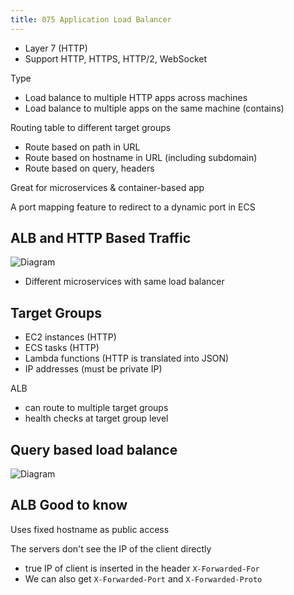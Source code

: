 ```yaml
---
title: 075 Application Load Balancer
---
```


- Layer 7 (HTTP)
- Support HTTP, HTTPS, HTTP/2, WebSocket

Type
- Load balance to multiple HTTP apps across machines
- Load balance to multiple apps on the same machine (contains)

Routing table to different target groups
- Route based on path in URL
- Route based on hostname in URL (including subdomain)
- Route based on query, headers

Great for microservices & container-based app

A port mapping feature to redirect to a dynamic port in ECS



## ALB and HTTP Based Traffic
![Diagram](/8/075-http.png)
- Different microservices with same load balancer


## Target Groups
- EC2 instances (HTTP)
- ECS tasks (HTTP)
- Lambda functions (HTTP is translated into JSON)
- IP addresses (must be private IP)

ALB
- can route to multiple target groups 
- health checks at target group level


## Query based load balance
![Diagram](/8/075-query.png)


## ALB Good to know
Uses fixed hostname as public access

The servers don't see the IP of the client directly
- true IP of client is inserted in the header `X-Forwarded-For`
- We can also get `X-Forwarded-Port` and `X-Forwarded-Proto`
